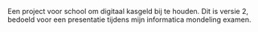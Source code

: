 Een project voor school om digitaal kasgeld bij te houden.
Dit is versie 2, bedoeld voor een presentatie tijdens mijn informatica mondeling examen.